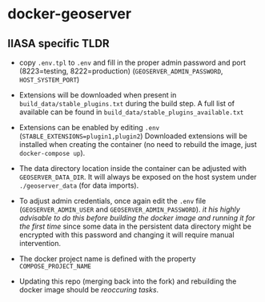 # docker-geoserver

## IIASA specific TLDR

 - copy `.env.tpl` to `.env` and fill in the proper admin password and port (8223=testing, 8222=production) (`GEOSERVER_ADMIN_PASSWORD`, `HOST_SYSTEM_PORT`)

 - Extensions will be downloaded when present in `build_data/stable_plugins.txt` during the build step. A full list of available can be found in `build_data/stable_plugins_available.txt`

 - Extensions can be enabled by editing `.env` (`STABLE_EXTENSIONS=plugin1,plugin2`)
   Downloaded extensions will be installed when creating the container (no need to rebuild the image, just `docker-compose up`).

 - The data directory location inside the container can be adjusted with `GEOSERVER_DATA_DIR`.
   It will always be exposed on the host system under `./geoserver_data` (for data imports).

 - To adjust admin credentials, once again edit the `.env` file (`GEOSERVER_ADMIN_USER` and `GEOSERVER_ADMIN_PASSWORD`).
   *it his highly advisable to do this before building the docker image and running it for the first time* since some data in the persistent data directory might be encrypted with this password and changing it will require manual intervention.

 - The docker project name is defined with the property `COMPOSE_PROJECT_NAME`

 - Updating this repo (merging back into the fork) and rebuilding the docker image should be *reoccuring tasks*.
